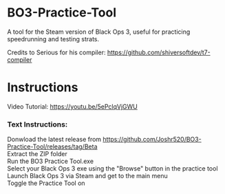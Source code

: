 # BO3-Practice-Tool
A tool for the Steam version of Black Ops 3, useful for practicing speedrunning and testing strats.


Credits to Serious for his compiler: https://github.com/shiversoftdev/t7-compiler

# **Instructions**  
Video Tutorial: https://youtu.be/5ePclqVjGWU

### Text Instructions:

Donwload the latest release from https://github.com/Joshr520/BO3-Practice-Tool/releases/tag/Beta  
Extract the ZIP folder  
Run the BO3 Practice Tool.exe  
Select your Black Ops 3 exe using the "Browse" button in the practice tool  
Launch Black Ops 3 via Steam and get to the main menu  
Toggle the Practice Tool on

